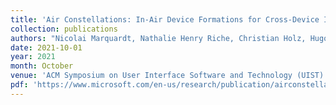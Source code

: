 ```yaml
---
title: 'Air Constellations: In-Air Device Formations for Cross-Device Interaction via Multiple Spatially-Aware Armatures'
collection: publications
authors: "Nicolai Marquardt, Nathalie Henry Riche, Christian Holz, Hugo Romat, Michel Pahud, Frederik Brudy, David Ledo, <b>Chunjong Park</b>, Molly Jane Nicholas, Teddy Seyed, Eyal Ofek, Bongshin Lee, William A. S. Buxton, and Ken Hinckley"
date: 2021-10-01
year: 2021
month: October 
venue: 'ACM Symposium on User Interface Software and Technology (UIST)'
pdf: 'https://www.microsoft.com/en-us/research/publication/airconstellations-in-air-device-formations-for-cross-device-interaction-via-multiple-spatially-aware-armatures/'
---
```

